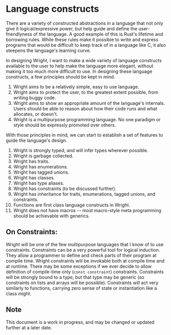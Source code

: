 
# Language constructs

There are a variety of constructed abstractions in a language that not only give it logical/expressive power, but help 
guide and define the user-friendlyness of the language. A good example of this is Rust's lifetime and borrowing rules. 
While these rules make it possible to write and express programs that would be difficult to keep track of in a language 
like C, it also steepens the language's learning curve. 

In designing Wright, I want to make a wide variety of language constructs available to the user to help make the language
more elegant, without making it too much more difficult to use. In designing these language constructs, a few principles 
should be kept in mind. 

1. Wright aims to be a relatively simple, easy to use language. 
2. Wright aims to protect the user, to the greatest extent possible, from writing buggy code. 
3. Wright aims to show an appropriate amount of the language's internals. Users should be able to reason about how their
    code runs and what allocates, or doesn't.
4. Wright is a multipurpose programming language. No one paradigm or style should be expressly promoted over others. 

With those principles in mind, we can start to establish a set of features to guide the language's design. 

1. Wright is strongly typed, and will infer types wherever possible. 
2. Wright is garbage collected. 
3. Wright has traits.
4. Wright has enumerations.
5. Wright has tagged unions.
6. Wright has classes.
7. Wright has type aliases. 
8. Wright has constraints (to be discussed further).
9. Wright has inheritance for traits, enumerations, tagged unions, and constraints. 
10. Functions are first class language constructs in Wright. 
11. Wright does not have macros -- most macro-style meta programming should be achievable with generics. 

## On Constraints:

Wright will be one of the few multipurpose languages that I know of to use constraints. Constraints can be a very
powerful tool for logical induction. They allow a programmer to define and check parts of their program at compile time. 
Wright constraints will be invokable both at compile time and at runtime. There may be some exceptions if we ever decide
to allow definition of compile-time only (`const constraint`) constraints. Constraints will be strongly bound to a type,
but that type may be generic (so constraints on lists and arrays will be possible). Constraints will act very similarly
to functions, carrying zero sense of state or instantiation like a class might. 

## Note

This document is a work in progress, and may be changed or updated further at a later date. 
